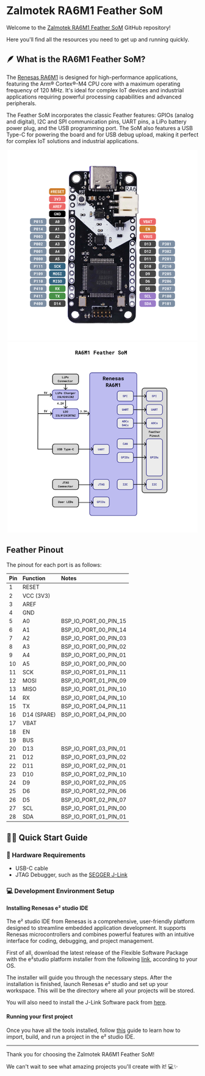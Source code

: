 # Zalmotek RA6M1 Feather SoM 

Welcome to the <a href="https://zalmotek.com/products/RA6M1-Feather-SoM/">Zalmotek RA6M1 Feather SoM</a> GitHub repository!

Here you'll find all the resources you need to get up and running quickly.

## 🪶 What is the RA6M1 Feather SoM?

The <a href="https://www.renesas.com/en/products/microcontrollers-microprocessors/ra-cortex-m-mcus/ra6m1-32-bit-microcontrollers-120mhz-optimized-entry-point-ra6-series">Renesas RA6M1</a> is designed for high-performance applications, featuring the Arm® Cortex®-M4 CPU core with a maximum operating frequency of 120 MHz. It's ideal for complex IoT devices and industrial applications requiring powerful processing capabilities and advanced peripherals.

The Feather SoM incorporates the classic Feather features: GPIOs (analog and digital), I2C and SPI communication pins, UART pins, a LiPo battery power plug, and the USB programming port. The SoM also features a USB Type-C for powering the board and for USB debug upload, making it perfect for complex IoT solutions and industrial applications.

<p align="center">
  <img src="images/Feather-RA6M1-pinout.png" height="500">
  <img src="images/Feather-RA6M1-BD.png" height="500">
</p>

## Feather Pinout

The pinout for each port is as follows:

| Pin | Function | Notes |
| :-- | :-- | :-- |
| 1  | RESET |  |
| 2  | VCC (3V3) |  |
| 3  | AREF |  |
| 4  | GND |  |
| 5  | A0 | BSP_IO_PORT_00_PIN_15 |
| 6  | A1 | BSP_IO_PORT_00_PIN_14 |
| 7  | A2 | BSP_IO_PORT_00_PIN_03 |
| 8  | A3 | BSP_IO_PORT_00_PIN_02 |
| 9  | A4 | BSP_IO_PORT_00_PIN_01 |
| 10 | A5 | BSP_IO_PORT_00_PIN_00 |
| 11 | SCK | BSP_IO_PORT_01_PIN_11 |
| 12 | MOSI | BSP_IO_PORT_01_PIN_09 |
| 13 | MISO | BSP_IO_PORT_01_PIN_10 |
| 14 | RX | BSP_IO_PORT_04_PIN_10 |
| 15 | TX | BSP_IO_PORT_04_PIN_11 |
| 16 | D14 (SPARE) | BSP_IO_PORT_04_PIN_00 |
| 17 | VBAT |  |
| 18 | EN |  |
| 19 | BUS |  |
| 20 | D13 | BSP_IO_PORT_03_PIN_01 |
| 21 | D12 | BSP_IO_PORT_03_PIN_02 |
| 22 | D11 | BSP_IO_PORT_02_PIN_01 |
| 23 | D10 | BSP_IO_PORT_02_PIN_10 |
| 24 | D9  | BSP_IO_PORT_02_PIN_05 |
| 25 | D6  | BSP_IO_PORT_02_PIN_06 |
| 26 | D5  | BSP_IO_PORT_02_PIN_07 |
| 27 | SCL | BSP_IO_PORT_01_PIN_00 |
| 28 | SDA | BSP_IO_PORT_01_PIN_01 |


## 🐣🏁 Quick Start Guide

### 🔌 Hardware Requirements
- USB-C cable
- JTAG Debugger, such as the <a href="https://www.segger.com/products/debug-probes/j-link/">SEGGER J-Link</a>

### 💻 Development Environment Setup

#### Installing Renesas e² studio IDE

The e² studio IDE from Renesas is a comprehensive, user-friendly platform designed to streamline embedded application development. It supports Renesas microcontrollers and combines powerful features with an intuitive interface for coding, debugging, and project management.

First of all, download the latest release of the Flexible Software Package with the e²studio platform installer from the following <a href="https://www.renesas.com/us/en/software-tool/e2studio-information-ra-family">link</a>, according to your OS.

The installer will guide you through the necessary steps. After the installation is finished, launch Renesas e² studio and set up your workspace. This will be the directory where all your projects will be stored.

You will also need to install the J-Link Software pack from <a href="https://www.segger.com/products/debug-probes/j-link/technology/flash-download/">here</a>.

#### Running your first project

Once you have all the tools installed, follow <a href="https://github.com/Zalmotek/zalmotek-RA6M1-feather/tree/main/firmware/Blink/Ra6M1_Feather_Blink">this</a> guide to learn how to import, build, and run a project in the e² studio IDE. 

---
Thank you for choosing the Zalmotek RA6M1 Feather SoM! 

We can't wait to see what amazing projects you'll create with it! 💻✨

